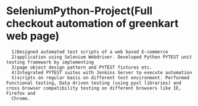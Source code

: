 # SeleniumPython-Project(Full checkout automation of greenkart web page)
      1)Designed automated test scripts of a web based E-commerce
      2)application using Selenium Webdriver. Developed Python PYTEST unit testing framework by implementing
      3)page object design pattern and PYTEST fixtures etc.
      4)Integrated PYTEST suites with Jenkins Server to execute automation
      5)scripts on regular basis on different test environment. Performed Functional testing, Data driven testing (using pyxl libraries) and cross browser compatibility testing on different browsers like IE, Firefox and 
      Chrome.
